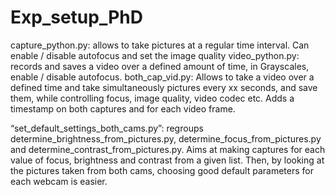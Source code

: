 # Exp_setup_PhD

capture_python.py: allows to take pictures at a regular time interval. Can enable / disable autofocus and set the image quality
video_python.py: records and saves a video over a defined amount of time, in Grayscales, enable / disable autofocus. 
both_cap_vid.py: Allows to take a video over a defined time and take simultaneously pictures every xx seconds, and save them, while controlling focus, image quality, video codec etc. Adds a timestamp on both captures and for each video frame. 


“set_default_settings_both_cams.py”: regroups determine_brightness_from_pictures.py, determine_focus_from_pictures.py and determine_contrast_from_pictures.py. Aims at making captures for each value of focus, brightness and contrast from a given list. Then, by looking at the pictures taken from both cams, choosing good default parameters for each webcam is easier. 